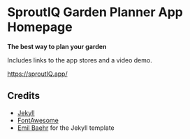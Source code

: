 # SproutIQ Garden Planner App Homepage
**The best way to plan your garden**

Includes links to the app stores and a video demo. 

https://sproutIQ.app/




## Credits
- [Jekyll](https://github.com/jekyll/jekyll)
- [FontAwesome](https://fontawesome.github.io/Font-Awesome/)
- [Emil Baehr](https://emilbaehr.com/) for the Jekyll template 

